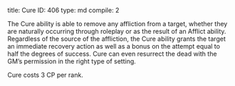 title:          Cure
ID:             406
type:           md
compile:        2


The Cure ability is able to remove any affliction from a target, whether they are naturally occurring through roleplay or as the result of an Afflict ability. Regardless of the source of the affliction, the Cure ability grants the target an immediate recovery action as well as a bonus on the attempt equal to half the degrees of success. Cure can even resurrect the dead with the GM’s permission in the right type of setting.

Cure costs 3 CP per rank.